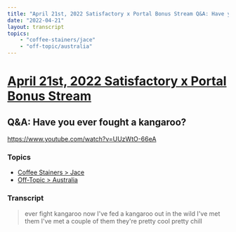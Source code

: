 ```yaml
---
title: "April 21st, 2022 Satisfactory x Portal Bonus Stream Q&A: Have you ever fought a kangaroo?"
date: "2022-04-21"
layout: transcript
topics:
    - "coffee-stainers/jace"
    - "off-topic/australia"
---
```

# [April 21st, 2022 Satisfactory x Portal Bonus Stream](../2022-04-21.md)
## Q&A: Have you ever fought a kangaroo?
https://www.youtube.com/watch?v=UUzWtO-66eA

### Topics
* [Coffee Stainers > Jace](../topics/coffee-stainers/jace.md)
* [Off-Topic > Australia](../topics/off-topic/australia.md)

### Transcript

> ever fight kangaroo now I've fed a kangaroo out in the wild I've met them I've met a couple of them they're pretty cool pretty chill
